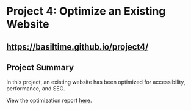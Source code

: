 Project 4: Optimize an Existing Website
============

https://basiltime.github.io/project4/
-------------------------------------

**Project Summary** 
-----------------
In this project, an existing website has been optimized for accessibility, performance, and SEO. 

View the optimization report [here](https://docs.google.com/presentation/d/1qJ2VmvqY7gNIpqvTpEAEqBED2jCnZH9iA2BPUZV7GOU/edit#slide=id.gc94b87c039_2_0).

